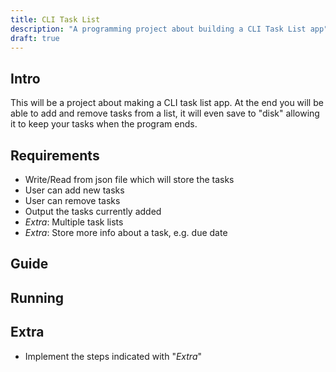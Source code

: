 ```yaml
---
title: CLI Task List
description: "A programming project about building a CLI Task List app"
draft: true
---
```

## Intro
This will be a project about making a CLI task list app. At the end you will be able to add and remove tasks from a list, it will even save to "disk" allowing it to keep your tasks when the program ends.


## Requirements
- Write/Read from json file which will store the tasks
- User can add new tasks
- User can remove tasks
- Output the tasks currently added
- *Extra*: Multiple task lists
- *Extra*: Store more info about a task, e.g. due date


## Guide


## Running


## Extra
- Implement the steps indicated with "*Extra*"
